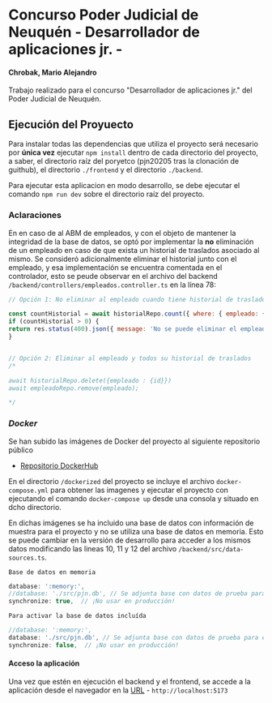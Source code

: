 # Concurso Poder Judicial de Neuquén - Desarrollador de aplicaciones jr. - 
#### Chrobak, Mario Alejandro

Trabajo realizado para el concurso "Desarrollador de aplicaciones jr." del Poder Judicial de Neuquén.


## Ejecución del Proyuecto
Para instalar todas las dependencias que utiliza el proyecto será necesario por **única vez** ejecutar ``npm install`` dentro de cada directorio del proyecto, a saber, el directorio raíz del poryetco (pjn20205 tras la clonación de guithub), el directorio ``./frontend`` y el directorio ``./backend``.

Para ejecutar esta aplicacion en modo desarrollo, se debe ejecutar el comando ``npm run dev`` sobre el directorio raíz del proyecto.

### Aclaraciones
En en caso de al ABM de empleados, y con el objeto de mantener la integridad de la base de datos, se optó por implementar la **no** eliminación de un empleado en caso de que exista un historial de traslados asociado al mismo. 
Se consideró adicionalmente eliminar el historial junto con el empleado, y esa implementación se encuentra comentada en el controlador, esto se peude observar en el archivo del backend ``/backend/controllers/empleados.controller.ts`` en la línea 78:
```js
// Opción 1: No eliminar al empleado cuando tiene historial de traslados

const countHistorial = await historialRepo.count({ where: { empleado: { id } } });
if (countHistorial > 0) {
return res.status(400).json({ message: 'No se puede eliminar el empleado porque tiene historial de traslados.' });
}


// Opción 2: Eliminar al empleado y todos su historial de traslados
/*

await historialRepo.delete({empleado : {id}})
await empleadoRepo.remove(empleado);

*/
```

### *Docker*
Se han subido las imágenes de Docker del proyecto al siguiente repositorio público
- [Repositorio DockerHub](https://hub.docker.com/repositories/mariochrobak)

En el directorio ``/dockerized`` del proyecto se incluye el archivo ``docker-compose.yml`` para obtener las imagenes y ejecutar el proyecto con ejecutando el comando ``docker-compose up`` desde una consola y situado en dcho directorio.

En dichas imágenes se ha incluido una base de datos con información de muestra para el proyecto y no se utiliza una base de datos en memoria. Esto se puede cambiar en la versión de desarrollo para acceder a los mismos datos modificando las lineas 10, 11 y 12 del archivo ``/backend/src/data-sources.ts``. 

``Base de datos en memoria``
```js
database: ':memory:',  
//database: './src/pjn.db', // Se adjunta base con datos de prueba para el modo de desarrollo
synchronize: true,  // ¡No usar en producción!
```

``Para activar la base de datos incluída``
```js
//database: ':memory:',  
database: './src/pjn.db', // Se adjunta base con datos de prueba para el modo de desarrollo
synchronize: false,  // ¡No usar en producción!
```

#### Acceso la aplicación
Una vez que estén en ejecución el backend y el frontend, se accede a la aplicación desde el navegador en la [URL](http://localhost:5173) - ``http://localhost:5173``